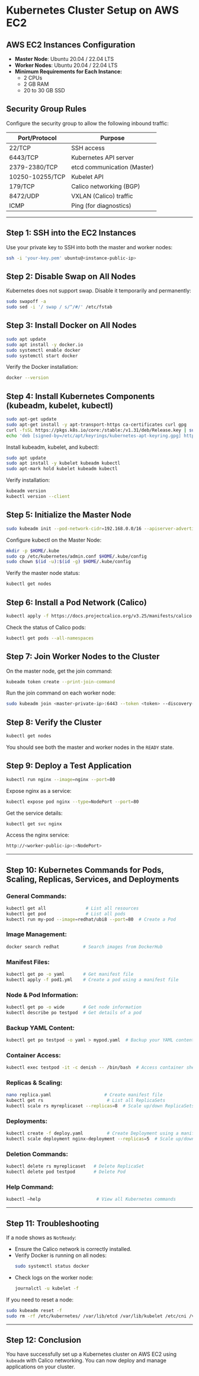 # Kubernetes Cluster Setup on AWS EC2

## AWS EC2 Instances Configuration
- **Master Node**: Ubuntu 20.04 / 22.04 LTS  
- **Worker Nodes**: Ubuntu 20.04 / 22.04 LTS  
- **Minimum Requirements for Each Instance:**
  - 2 CPUs
  - 2 GB RAM
  - 20 to 30 GB SSD

## Security Group Rules
Configure the security group to allow the following inbound traffic:

| Port/Protocol  | Purpose |
|---------------|---------|
| 22/TCP       | SSH access |
| 6443/TCP     | Kubernetes API server |
| 2379-2380/TCP | etcd communication (Master) |
| 10250-10255/TCP | Kubelet API |
| 179/TCP      | Calico networking (BGP) |
| 8472/UDP     | VXLAN (Calico) traffic |
| ICMP         | Ping (for diagnostics) |

---

## Step 1: SSH into the EC2 Instances
Use your private key to SSH into both the master and worker nodes:
```sh
ssh -i 'your-key.pem' ubuntu@<instance-public-ip>
```

## Step 2: Disable Swap on All Nodes
Kubernetes does not support swap. Disable it temporarily and permanently:
```sh
sudo swapoff -a
sudo sed -i '/ swap / s/^/#/' /etc/fstab
```

## Step 3: Install Docker on All Nodes
```sh
sudo apt update
sudo apt install -y docker.io
sudo systemctl enable docker
sudo systemctl start docker
```
Verify the Docker installation:
```sh
docker --version
```

## Step 4: Install Kubernetes Components (kubeadm, kubelet, kubectl)
```sh
sudo apt-get update
sudo apt-get install -y apt-transport-https ca-certificates curl gpg
curl -fsSL https://pkgs.k8s.io/core:/stable:/v1.31/deb/Release.key | sudo gpg --dearmor -o /etc/apt/keyrings/kubernetes-apt-keyring.gpg
echo 'deb [signed-by=/etc/apt/keyrings/kubernetes-apt-keyring.gpg] https://pkgs.k8s.io/core:/stable:/v1.31/deb/ /' | sudo tee /etc/apt/sources.list.d/kubernetes.list
```
Install kubeadm, kubelet, and kubectl:
```sh
sudo apt update
sudo apt install -y kubelet kubeadm kubectl
sudo apt-mark hold kubelet kubeadm kubectl
```
Verify installation:
```sh
kubeadm version
kubectl version --client
```

## Step 5: Initialize the Master Node
```sh
sudo kubeadm init --pod-network-cidr=192.168.0.0/16 --apiserver-advertise-address=<master-private-ip>
```
Configure kubectl on the Master Node:
```sh
mkdir -p $HOME/.kube
sudo cp /etc/kubernetes/admin.conf $HOME/.kube/config
sudo chown $(id -u):$(id -g) $HOME/.kube/config
```
Verify the master node status:
```sh
kubectl get nodes
```

## Step 6: Install a Pod Network (Calico)
```sh
kubectl apply -f https://docs.projectcalico.org/v3.25/manifests/calico.yaml
```
Check the status of Calico pods:
```sh
kubectl get pods --all-namespaces
```

## Step 7: Join Worker Nodes to the Cluster
On the master node, get the join command:
```sh
kubeadm token create --print-join-command
```
Run the join command on each worker node:
```sh
sudo kubeadm join <master-private-ip>:6443 --token <token> --discovery-token-ca-cert-hash <hash>
```

## Step 8: Verify the Cluster
```sh
kubectl get nodes
```
You should see both the master and worker nodes in the `READY` state.

## Step 9: Deploy a Test Application
```sh
kubectl run nginx --image=nginx --port=80
```
Expose nginx as a service:
```sh
kubectl expose pod nginx --type=NodePort --port=80
```
Get the service details:
```sh
kubectl get svc nginx
```
Access the nginx service:
```sh
http://<worker-public-ip>:<NodePort>
```

---

## Step 10: Kubernetes Commands for Pods, Scaling, Replicas, Services, and Deployments

### General Commands:
```sh
kubectl get all               # List all resources
kubectl get pod               # List all pods
kubectl run my-pod --image=redhat/ubi8 --port=80  # Create a Pod
```

### Image Management:
```sh
docker search redhat         # Search images from DockerHub
```

### Manifest Files:
```sh
kubectl get po -o yaml       # Get manifest file
kubectl apply -f pod1.yml    # Create a pod using a manifest file
```

### Node & Pod Information:
```sh
kubectl get po -o wide       # Get node information
kubectl describe po testpod  # Get details of a pod
```

### Backup YAML Content:
```sh
kubectl get po testpod -o yaml > mypod.yaml  # Backup your YAML content
```

### Container Access:
```sh
kubectl exec testpod -it -c denish -- /bin/bash  # Access container shell
```

### Replicas & Scaling:
```sh
nano replica.yaml                    # Create manifest file
kubectl get rs                        # List all ReplicaSets
kubectl scale rs myreplicaset --replicas=8  # Scale up/down ReplicaSets
```

### Deployments:
```sh
kubectl create -f deploy.yaml         # Create Deployment using a manifest
kubectl scale deployment nginx-deployment --replicas=5  # Scale up/down Deployment
```

### Deletion Commands:
```sh
kubectl delete rs myreplicaset   # Delete ReplicaSet
kubectl delete pod testpod       # Delete Pod
```

### Help Command:
```sh
kubectl –help                     # View all Kubernetes commands
```

---

## Step 11: Troubleshooting
If a node shows as `NotReady`:
- Ensure the Calico network is correctly installed.
- Verify Docker is running on all nodes:
  ```sh
  sudo systemctl status docker
  ```
- Check logs on the worker node:
  ```sh
  journalctl -u kubelet -f
  ```

If you need to reset a node:
```sh
sudo kubeadm reset -f
sudo rm -rf /etc/kubernetes/ /var/lib/etcd /var/lib/kubelet /etc/cni /var/lib/cni
```

---

## Step 12: Conclusion
You have successfully set up a Kubernetes cluster on AWS EC2 using `kubeadm` with Calico networking. You can now deploy and manage applications on your cluster.

